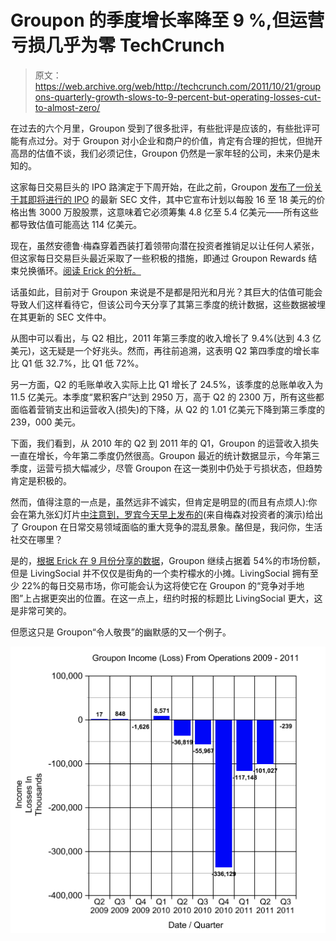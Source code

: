# Groupon 的季度增长率降至 9 %,但运营亏损几乎为零 TechCrunch

> 原文：<https://web.archive.org/web/http://techcrunch.com/2011/10/21/groupons-quarterly-growth-slows-to-9-percent-but-operating-losses-cut-to-almost-zero/>

在过去的六个月里，Groupon 受到了很多批评，有些批评是应该的，有些批评可能有点过分。对于 Groupon 对小企业和商户的价值，肯定有合理的担忧，但抛开高昂的估值不谈，我们必须记住，Groupon 仍然是一家年轻的公司，未来仍是未知的。

这家每日交易巨头的 IPO 路演定于下周开始，在此之前，Groupon [发布了一份关于其即将进行的 IPO](https://web.archive.org/web/20230203080648/https://techcrunch.com/2011/10/21/groupon-to-sell-30m-shares-at-16-18-a-pop-valuation-as-much-as-11-4b/) 的最新 SEC 文件，其中它宣布计划以每股 16 至 18 美元的价格出售 3000 万股股票，这意味着它必须筹集 4.8 亿至 5.4 亿美元——所有这些都导致估值可能高达 114 亿美元。

现在，虽然安德鲁·梅森穿着西装打着领带向潜在投资者推销足以让任何人紧张，但这家每日交易巨头最近采取了一些积极的措施，即通过 Groupon Rewards 结束兑换循环。[阅读 Erick 的分析。](https://web.archive.org/web/20230203080648/https://techcrunch.com/2011/09/27/groupon-loyalty-rewards/)

话虽如此，目前对于 Groupon 来说是不是都是阳光和月光？其巨大的估值可能会导致人们这样看待它，但该公司今天分享了其第三季度的统计数据，这些数据被埋在其更新的 SEC 文件中。

从图中可以看出，与 Q2 相比，2011 年第三季度的收入增长了 9.4%(达到 4.3 亿美元)，这无疑是一个好兆头。然而，再往前追溯，这表明 Q2 第四季度的增长率比 Q1 低 32.7%，比 Q1 低 72%。

另一方面，Q2 的毛账单收入实际上比 Q1 增长了 24.5%，该季度的总账单收入为 11.5 亿美元。本季度“累积客户”达到 2950 万，高于 Q2 的 2300 万，所有这些都面临着营销支出和运营收入(损失)的下降，从 Q2 的 1.01 亿美元下降到第三季度的 239，000 美元。

下面，我们看到，从 2010 年的 Q2 到 2011 年的 Q1，Groupon 的运营收入损失一直在增长，今年第二季度仍然很高。Groupon 最近的统计数据显示，今年第三季度，运营亏损大幅减少，尽管 Groupon 在这一类别中仍处于亏损状态，但趋势肯定是积极的。

然而，值得注意的一点是，虽然远非不诚实，但肯定是明显的(而且有点烦人):你会在第九张幻灯片[中注意到，罗宾今天早上发布的](https://web.archive.org/web/20230203080648/https://techcrunch.com/2011/10/21/video-tie-wearing-groupon-ceo-andrew-mason-pitches-ipo-to-investors/)(来自梅森对投资者的演示)给出了 Groupon 在日常交易领域面临的重大竞争的混乱景象。酪但是，我问你，生活社交在哪里？

是的，[根据 Erick 在 9 月份分享的数据](https://web.archive.org/web/20230203080648/https://techcrunch.com/2011/10/07/livingsocial-groupon-september/)，Groupon 继续占据着 54%的市场份额，但是 LivingSocial 并不仅仅是街角的一个卖柠檬水的小摊。LivingSocial 拥有至少 22%的每日交易市场，你可能会认为这将使它在 Groupon 的“竞争对手地图”上占据更突出的位置。在这一点上，纽约时报的标题比 LivingSocial 更大，这是非常可笑的。

但愿这只是 Groupon“令人敬畏”的幽默感的又一个例子。

[![](img/66c0a9415ef2279d4646b1fbd2b019b5.png "Screen shot 2011-10-21 at 12.46.43 PM")](https://web.archive.org/web/20230203080648/https://techcrunch.com/wp-content/uploads/2011/10/screen-shot-2011-10-21-at-12-46-43-pm.png)